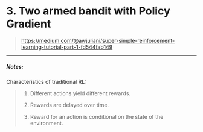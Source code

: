 # 3. Two armed bandit with Policy Gradient

> https://medium.com/@awjuliani/super-simple-reinforcement-learning-tutorial-part-1-fd544fab149

---

##### Notes:

Characteristics of traditional RL:

> 1. Different actions yield different rewards.
> 2. Rewards are delayed over time.
>
> 3. Reward for an action is conditional on the state of the environment.



